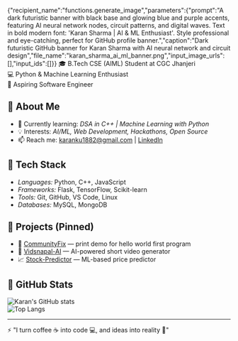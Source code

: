 {"recipient_name":"functions.generate_image","parameters":{"prompt":"A dark futuristic banner with black base and glowing blue and purple accents, featuring AI neural network nodes, circuit patterns, and digital waves. Text in bold modern font: 'Karan Sharma | AI & ML Enthusiast'. Style professional and eye-catching, perfect for GitHub profile banner.","caption":"Dark futuristic GitHub banner for Karan Sharma with AI neural network and circuit design","file_name":"karan_sharma_ai_ml_banner.png","input_image_urls":[],"input_ids":[]}}
🎓 B.Tech CSE (AIML) Student at CGC Jhanjeri  
💻 Python & Machine Learning Enthusiast  
🚀 Aspiring Software Engineer 

## 🔹 About Me  
- 🌱 Currently learning: *DSA in C++ | Machine Learning with Python*  
- 💡 Interests: *AI/ML, Web Development, Hackathons, Open Source*  
- 📫 Reach me: [karanku1882@gmail.com](mailto:karanku1882@gmail.com) | [LinkedIn](https://www.linkedin.com/in/karan-sharma-167957271)  

## 🔹 Tech Stack  
- *Languages:* Python, C++, JavaScript  
- *Frameworks:* Flask, TensorFlow, Scikit-learn  
- *Tools:* Git, GitHub, VS Code, Linux  
- *Databases:* MySQL, MongoDB  

## 🔹 Projects (Pinned)  
- 🔧 [CommunityFix](https://github.com/karan-sharma-aiml/communityfix) — print demo for hello world first program  
- 🎥 [Vidsnapal-AI](https://github.com/karan-sharma-aiml/vidsnapal-ai) — AI-powered short video generator  
- 📈 [Stock-Predictor](https://github.com/karan-sharma-aiml/stock-predictor) — ML-based price predictor  

## 🔹 GitHub Stats  
![Karan's GitHub stats](https://github-readme-stats.vercel.app/api?username=karan-sharma-aiml&show_icons=true&theme=tokyonight)  
![Top Langs](https://github-readme-stats.vercel.app/api/top-langs/?username=karan-sharma-aiml&layout=compact&theme=tokyonight)  

---

⚡ "I turn coffee ☕ into code 💻, and ideas into reality 🚀"
